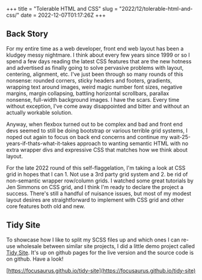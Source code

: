 +++
title = "Tolerable HTML and CSS"
slug = "2022/12/tolerable-html-and-css/"
date = 2022-12-07T01:17:26Z
+++

## Back Story

For my entire time as a web developer, front end web layout has been a kludgey messy nightmare. I think about every few years since 1999 or so I spend a few days reading the latest CSS features that are the new hotness and advertised as finally going to solve pervasive problems with layout, centering, alignment, etc. I've just been through so many rounds of this nonsense: rounded corners, sticky headers and footers, gradients, wrapping text around images, weird magic number font sizes, negative margins, margin collapsing, battling horizontal scrollbars, parallax nonsense, full-width background images. I have the scars. Every time without exception, I've come away disappointed and bitter and without an actually workable solution.

Anyway, when flexbox turned out to be complex and bad and front end devs seemed to still be doing bootstrap or various terrible grid systems, I noped out again to focus on back end concerns and continue my wait-25-years-if-thats-what-it-takes approach to wanting semantic HTML with no extra wrapper divs and expressive CSS that matches how we think about layout.

For the late 2022 round of this self-flaggelation, I'm taking a look at CSS grid in hopes that I can 1. Not use a 3rd party grid system and 2. be rid of non-semantic wrapper row/column grids. I watched some great tutorials by Jen Simmons on CSS grid, and I think I'm ready to declare the project a success. There's still a handful of nuisance issues, but most of my modest layout desires are straightforward to implement with CSS grid and other core features both old and new.

## Tidy Site

To showcase how I like to split my SCSS files up and which ones I can re-use wholesale between similar site projects, I did a little demo project called [Tidy Site](https://focusaurus.github.io/tidy-site). It's up on github pages for the live version and the source code is on github. Have a look!

[https://focusaurus.github.io/tidy-site](https://focusaurus.github.io/tidy-site)

